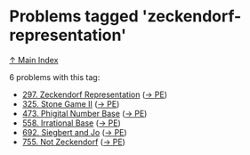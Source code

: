 # Problems tagged 'zeckendorf-representation'

[↑ Main Index](../README.md)

6 problems with this tag:

- [297. Zeckendorf Representation](../problems/297.md) ([→ PE](https://projecteuler.net/problem=297))
- [325. Stone Game II](../problems/325.md) ([→ PE](https://projecteuler.net/problem=325))
- [473. Phigital Number Base](../problems/473.md) ([→ PE](https://projecteuler.net/problem=473))
- [558. Irrational Base](../problems/558.md) ([→ PE](https://projecteuler.net/problem=558))
- [692. Siegbert and Jo](../problems/692.md) ([→ PE](https://projecteuler.net/problem=692))
- [755. Not Zeckendorf](../problems/755.md) ([→ PE](https://projecteuler.net/problem=755))

